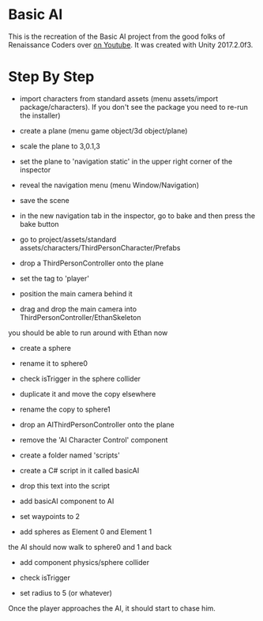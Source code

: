 

# Basic AI

This is the recreation of the Basic AI project from the good folks of Renaissance Coders over 
[on Youtube](https://www.youtube.com/watch?v=s67AYDD3j1E&index=3&list=PL4CCSwmU04Mh8GHV702HxgfRpYmgTwq2l).
It was created with Unity 2017.2.0f3.



# Step By Step

- import characters from standard assets (menu assets/import package/characters). If you don't see the package you need to re-run the installer)

- create a plane
(menu game object/3d object/plane)

- scale the plane to 3,0.1,3

- set the plane to 'navigation static' in the upper right corner of the inspector

- reveal the navigation menu
(menu Window/Navigation)

- save the scene

- in the new navigation tab in the inspector, go to bake and then press the bake button




- go to project/assets/standard assets/characters/ThirdPersonCharacter/Prefabs

- drop a ThirdPersonController onto the plane

- set the tag to 'player'

- position the main camera behind it

- drag and drop the main camera into ThirdPersonController/EthanSkeleton

you should be able to run around with Ethan now


- create a sphere
- rename it to sphere0
- check isTrigger in the sphere collider

- duplicate it and move the copy elsewhere
- rename the copy to sphere1




- drop an AIThirdPersonController onto the plane

- remove the 'AI Character Control' component

- create a folder named 'scripts'

- create a C# script in it called basicAI

- drop this text into the script 


- add basicAI component to AI

- set waypoints to 2
- add spheres as Element 0 and Element 1


the AI should now walk to sphere0 and 1 and back


- add component physics/sphere collider

- check isTrigger

- set radius to 5 (or whatever)


Once the player approaches the AI, it should start to chase him.














